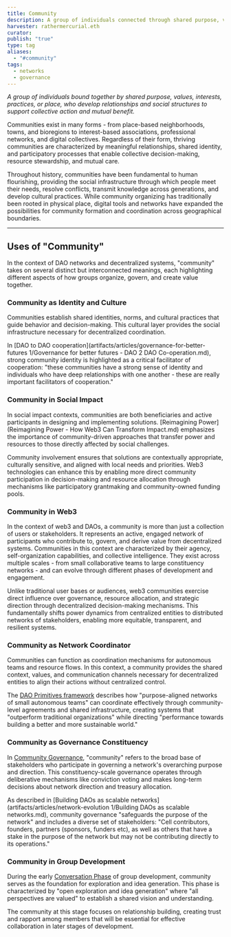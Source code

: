 ```yaml
---
title: Community
description: A group of individuals connected through shared purpose, values, or interests who actively participate in coordination, governance, and resource allocation in decentralized systems.
harvester: rathermercurial.eth
curator: 
publish: "true"
type: tag
aliases:
  - "#community"
tags:
  - networks
  - governance
---
```


*A group of individuals bound together by shared purpose, values, interests, practices, or place, who develop relationships and social structures to support collective action and mutual benefit.*

Communities exist in many forms - from place-based neighborhoods, towns, and bioregions to interest-based associations, professional networks, and digital collectives. Regardless of their form, thriving communities are characterized by meaningful relationships, shared identity, and participatory processes that enable collective decision-making, resource stewardship, and mutual care.

Throughout history, communities have been fundamental to human flourishing, providing the social infrastructure through which people meet their needs, resolve conflicts, transmit knowledge across generations, and develop cultural practices. While community organizing has traditionally been rooted in physical place, digital tools and networks have expanded the possibilities for community formation and coordination across geographical boundaries.

---

## Uses of "Community"

In the context of DAO networks and decentralized systems, "community" takes on several distinct but interconnected meanings, each highlighting different aspects of how groups organize, govern, and create value together.

### Community as Identity and Culture

Communities establish shared identities, norms, and cultural practices that guide behavior and decision-making. This cultural layer provides the social infrastructure necessary for decentralized coordination.

In [DAO to DAO cooperation](artifacts/articles/governance-for-better-futures 1/Governance for better futures - DAO 2 DAO Co-operation.md), strong community identity is highlighted as a critical facilitator of cooperation: "these communities have a strong sense of identity and individuals who have deep relationships with one another - these are really important facilitators of cooperation."

### Community in Social Impact

In social impact contexts, communities are both beneficiaries and active participants in designing and implementing solutions. [Reimagining Power](Reimagining Power - How Web3 Can Transform Impact.md) emphasizes the importance of community-driven approaches that transfer power and resources to those directly affected by social challenges.

Community involvement ensures that solutions are contextually appropriate, culturally sensitive, and aligned with local needs and priorities. Web3 technologies can enhance this by enabling more direct community participation in decision-making and resource allocation through mechanisms like participatory grantmaking and community-owned funding pools.

### Community in Web3

In the context of web3 and DAOs, a community is more than just a collection of users or stakeholders. It represents an active, engaged network of participants who contribute to, govern, and derive value from decentralized systems. Communities in this context are characterized by their agency, self-organization capabilities, and collective intelligence. They exist across multiple scales - from small collaborative teams to large constituency networks - and can evolve through different phases of development and engagement.

Unlike traditional user bases or audiences, web3 communities exercise direct influence over governance, resource allocation, and strategic direction through decentralized decision-making mechanisms. This fundamentally shifts power dynamics from centralized entities to distributed networks of stakeholders, enabling more equitable, transparent, and resilient systems.

### Community as Network Coordinator

Communities can function as coordination mechanisms for autonomous teams and resource flows. In this context, a community provides the shared context, values, and communication channels necessary for decentralized entities to align their actions without centralized control.

The [DAO Primitives framework](notes/dao-primitives/dao-primitives.md) describes how "purpose-aligned networks of small autonomous teams" can coordinate effectively through community-level agreements and shared infrastructure, creating systems that "outperform traditional organizations" while directing "performance towards building a better and more sustainable world."

### Community as Governance Constituency

In [Community Governance](artifacts/patterns/community-governance.md), "community" refers to the broad base of stakeholders who participate in governing a network's overarching purpose and direction. This constituency-scale governance operates through deliberative mechanisms like conviction voting and makes long-term decisions about network direction and treasury allocation.

As described in [Building DAOs as scalable networks](artifacts/articles/network-evolution 1/Building DAOs as scalable networks.md), community governance "safeguards the purpose of the network" and includes a diverse set of stakeholders: "Cell contributors, founders, partners (sponsors, funders etc), as well as others that have a stake in the purpose of the network but may not be contributing directly to its operations."

### Community in Group Development

During the early [Conversation Phase](artifacts/guides/dao-primitives-framework/group-phase/conversation-phase.md) of group development, community serves as the foundation for exploration and idea generation. This phase is characterized by "open exploration and idea generation" where "all perspectives are valued" to establish a shared vision and understanding.

The community at this stage focuses on relationship building, creating trust and rapport among members that will be essential for effective collaboration in later stages of development.